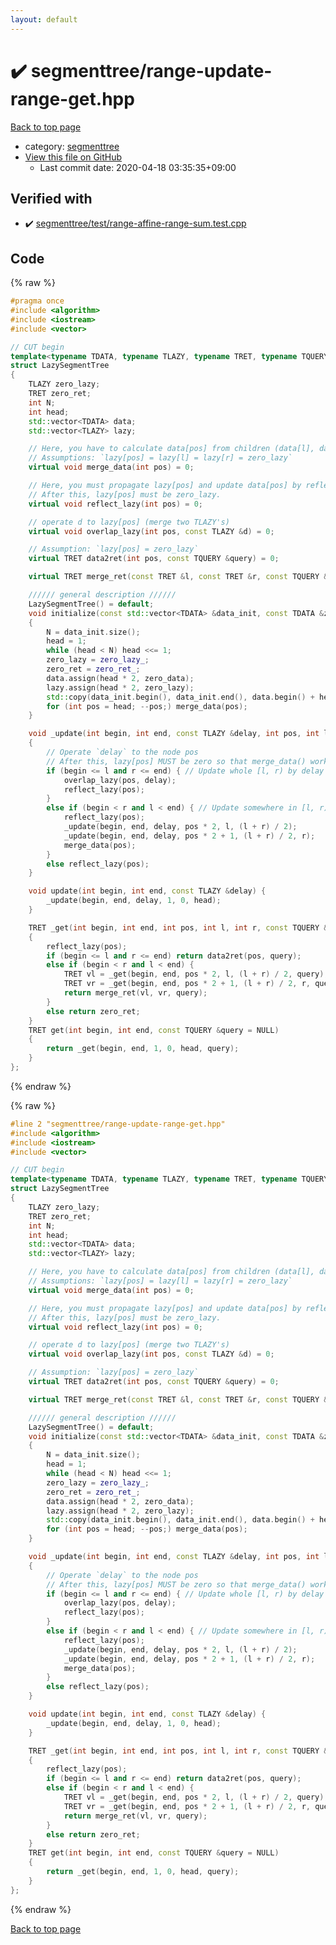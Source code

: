 ```yaml
---
layout: default
---
```


<!-- mathjax config similar to math.stackexchange -->
<script type="text/javascript" async
  src="https://cdnjs.cloudflare.com/ajax/libs/mathjax/2.7.5/MathJax.js?config=TeX-MML-AM_CHTML">
</script>
<script type="text/x-mathjax-config">
  MathJax.Hub.Config({
    TeX: { equationNumbers: { autoNumber: "AMS" }},
    tex2jax: {
      inlineMath: [ ['$','$'] ],
      processEscapes: true
    },
    "HTML-CSS": { matchFontHeight: false },
    displayAlign: "left",
    displayIndent: "2em"
  });
</script>

<script type="text/javascript" src="https://cdnjs.cloudflare.com/ajax/libs/jquery/3.4.1/jquery.min.js"></script>
<script src="https://cdn.jsdelivr.net/npm/jquery-balloon-js@1.1.2/jquery.balloon.min.js" integrity="sha256-ZEYs9VrgAeNuPvs15E39OsyOJaIkXEEt10fzxJ20+2I=" crossorigin="anonymous"></script>
<script type="text/javascript" src="../../assets/js/copy-button.js"></script>
<link rel="stylesheet" href="../../assets/css/copy-button.css" />


# :heavy_check_mark: segmenttree/range-update-range-get.hpp

<a href="../../index.html">Back to top page</a>

* category: <a href="../../index.html#4d78bd1b354012e24586b247dc164462">segmenttree</a>
* <a href="{{ site.github.repository_url }}/blob/master/segmenttree/range-update-range-get.hpp">View this file on GitHub</a>
    - Last commit date: 2020-04-18 03:35:35+09:00




## Verified with

* :heavy_check_mark: <a href="../../verify/segmenttree/test/range-affine-range-sum.test.cpp.html">segmenttree/test/range-affine-range-sum.test.cpp</a>


## Code

<a id="unbundled"></a>
{% raw %}
```cpp
#pragma once
#include <algorithm>
#include <iostream>
#include <vector>

// CUT begin
template<typename TDATA, typename TLAZY, typename TRET, typename TQUERY>
struct LazySegmentTree
{
    TLAZY zero_lazy;
    TRET zero_ret;
    int N;
    int head;
    std::vector<TDATA> data;
    std::vector<TLAZY> lazy;

    // Here, you have to calculate data[pos] from children (data[l], data[r]),
    // Assumptions: `lazy[pos] = lazy[l] = lazy[r] = zero_lazy`
    virtual void merge_data(int pos) = 0;

    // Here, you must propagate lazy[pos] and update data[pos] by reflecting lazy[pos], without inconsistency
    // After this, lazy[pos] must be zero_lazy.
    virtual void reflect_lazy(int pos) = 0;

    // operate d to lazy[pos] (merge two TLAZY's)
    virtual void overlap_lazy(int pos, const TLAZY &d) = 0;

    // Assumption: `lazy[pos] = zero_lazy`
    virtual TRET data2ret(int pos, const TQUERY &query) = 0;

    virtual TRET merge_ret(const TRET &l, const TRET &r, const TQUERY &query) = 0;

    ////// general description //////
    LazySegmentTree() = default;
    void initialize(const std::vector<TDATA> &data_init, const TDATA &zero_data, const TLAZY &zero_lazy_, const TRET &zero_ret_)
    {
        N = data_init.size();
        head = 1;
        while (head < N) head <<= 1;
        zero_lazy = zero_lazy_;
        zero_ret = zero_ret_;
        data.assign(head * 2, zero_data);
        lazy.assign(head * 2, zero_lazy);
        std::copy(data_init.begin(), data_init.end(), data.begin() + head);
        for (int pos = head; --pos;) merge_data(pos);
    }

    void _update(int begin, int end, const TLAZY &delay, int pos, int l, int r)
    {
        // Operate `delay` to the node pos
        // After this, lazy[pos] MUST be zero so that merge_data() works correctly
        if (begin <= l and r <= end) { // Update whole [l, r) by delay
            overlap_lazy(pos, delay);
            reflect_lazy(pos);
        }
        else if (begin < r and l < end) { // Update somewhere in [l, r)
            reflect_lazy(pos);
            _update(begin, end, delay, pos * 2, l, (l + r) / 2);
            _update(begin, end, delay, pos * 2 + 1, (l + r) / 2, r);
            merge_data(pos);
        }
        else reflect_lazy(pos);
    }

    void update(int begin, int end, const TLAZY &delay) {
        _update(begin, end, delay, 1, 0, head);
    }

    TRET _get(int begin, int end, int pos, int l, int r, const TQUERY &query) // Get value in [begin, end)
    {
        reflect_lazy(pos);
        if (begin <= l and r <= end) return data2ret(pos, query);
        else if (begin < r and l < end) {
            TRET vl = _get(begin, end, pos * 2, l, (l + r) / 2, query);
            TRET vr = _get(begin, end, pos * 2 + 1, (l + r) / 2, r, query);
            return merge_ret(vl, vr, query);
        }
        else return zero_ret;
    }
    TRET get(int begin, int end, const TQUERY &query = NULL)
    {
        return _get(begin, end, 1, 0, head, query);
    }
};

```
{% endraw %}

<a id="bundled"></a>
{% raw %}
```cpp
#line 2 "segmenttree/range-update-range-get.hpp"
#include <algorithm>
#include <iostream>
#include <vector>

// CUT begin
template<typename TDATA, typename TLAZY, typename TRET, typename TQUERY>
struct LazySegmentTree
{
    TLAZY zero_lazy;
    TRET zero_ret;
    int N;
    int head;
    std::vector<TDATA> data;
    std::vector<TLAZY> lazy;

    // Here, you have to calculate data[pos] from children (data[l], data[r]),
    // Assumptions: `lazy[pos] = lazy[l] = lazy[r] = zero_lazy`
    virtual void merge_data(int pos) = 0;

    // Here, you must propagate lazy[pos] and update data[pos] by reflecting lazy[pos], without inconsistency
    // After this, lazy[pos] must be zero_lazy.
    virtual void reflect_lazy(int pos) = 0;

    // operate d to lazy[pos] (merge two TLAZY's)
    virtual void overlap_lazy(int pos, const TLAZY &d) = 0;

    // Assumption: `lazy[pos] = zero_lazy`
    virtual TRET data2ret(int pos, const TQUERY &query) = 0;

    virtual TRET merge_ret(const TRET &l, const TRET &r, const TQUERY &query) = 0;

    ////// general description //////
    LazySegmentTree() = default;
    void initialize(const std::vector<TDATA> &data_init, const TDATA &zero_data, const TLAZY &zero_lazy_, const TRET &zero_ret_)
    {
        N = data_init.size();
        head = 1;
        while (head < N) head <<= 1;
        zero_lazy = zero_lazy_;
        zero_ret = zero_ret_;
        data.assign(head * 2, zero_data);
        lazy.assign(head * 2, zero_lazy);
        std::copy(data_init.begin(), data_init.end(), data.begin() + head);
        for (int pos = head; --pos;) merge_data(pos);
    }

    void _update(int begin, int end, const TLAZY &delay, int pos, int l, int r)
    {
        // Operate `delay` to the node pos
        // After this, lazy[pos] MUST be zero so that merge_data() works correctly
        if (begin <= l and r <= end) { // Update whole [l, r) by delay
            overlap_lazy(pos, delay);
            reflect_lazy(pos);
        }
        else if (begin < r and l < end) { // Update somewhere in [l, r)
            reflect_lazy(pos);
            _update(begin, end, delay, pos * 2, l, (l + r) / 2);
            _update(begin, end, delay, pos * 2 + 1, (l + r) / 2, r);
            merge_data(pos);
        }
        else reflect_lazy(pos);
    }

    void update(int begin, int end, const TLAZY &delay) {
        _update(begin, end, delay, 1, 0, head);
    }

    TRET _get(int begin, int end, int pos, int l, int r, const TQUERY &query) // Get value in [begin, end)
    {
        reflect_lazy(pos);
        if (begin <= l and r <= end) return data2ret(pos, query);
        else if (begin < r and l < end) {
            TRET vl = _get(begin, end, pos * 2, l, (l + r) / 2, query);
            TRET vr = _get(begin, end, pos * 2 + 1, (l + r) / 2, r, query);
            return merge_ret(vl, vr, query);
        }
        else return zero_ret;
    }
    TRET get(int begin, int end, const TQUERY &query = NULL)
    {
        return _get(begin, end, 1, 0, head, query);
    }
};

```
{% endraw %}

<a href="../../index.html">Back to top page</a>

